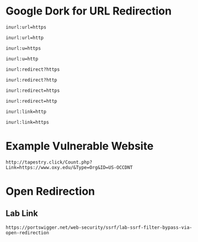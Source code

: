 # Google Dork for URL Redirection

```
inurl:url=https

inurl:url=http

inurl:u=https

inurl:u=http

inurl:redirect?https

inurl:redirect?http

inurl:redirect=https

inurl:redirect=http

inurl:link=http

inurl:link=https
```


# Example Vulnerable Website
`http://tapestry.click/Count.php?Link=https://www.oxy.edu/&Type=Org&ID=US-OCCDNT`


# Open Redirection

## Lab Link

`https://portswigger.net/web-security/ssrf/lab-ssrf-filter-bypass-via-open-redirection`

